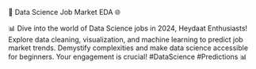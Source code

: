 🚀 Data Science Job Market EDA  🌐

📊 Dive into the world of Data Science jobs in 2024, Heydaat Enthusiasts! Explore data cleaning, visualization, and machine learning to predict job market trends. Demystify complexities and make data science accessible for beginners. Your engagement is crucial! #DataScience #Predictions 📊
